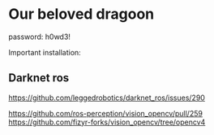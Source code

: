 # Our beloved dragoon
password: h0wd3!

Important installation:

## Darknet ros
https://github.com/leggedrobotics/darknet_ros/issues/290

https://github.com/ros-perception/vision_opencv/pull/259
https://github.com/fizyr-forks/vision_opencv/tree/opencv4
